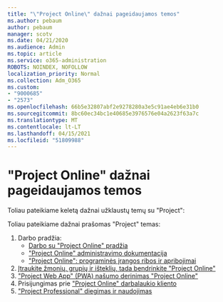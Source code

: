 ```yaml
---
title: "\"Project Online\" dažnai pageidaujamos temos"
ms.author: pebaum
author: pebaum
manager: scotv
ms.date: 04/21/2020
ms.audience: Admin
ms.topic: article
ms.service: o365-administration
ROBOTS: NOINDEX, NOFOLLOW
localization_priority: Normal
ms.collection: Adm_O365
ms.custom:
- "9000685"
- "2573"
ms.openlocfilehash: 66b5e32807abf2e9278280a3e5c91ae4eb6e31b0
ms.sourcegitcommit: 8bc60ec34bc1e40685e3976576e04a2623f63a7c
ms.translationtype: MT
ms.contentlocale: lt-LT
ms.lasthandoff: 04/15/2021
ms.locfileid: "51809988"
---
```

# <a name="project-online-frequently-requested-topics"></a>"Project Online" dažnai pageidaujamos temos

Toliau pateikiame keletą dažnai užklaustų temų su "Project":

Toliau pateikiame dažnai prašomas "Project" temas:
1.  Darbo pradžia: 
    -   [Darbo su "Project Online" pradžia](https://docs.microsoft.com/projectonline/get-started-with-project-online) 
    -   ["Project Online" administravimo dokumentacija](https://docs.microsoft.com/projectonline/project-online) 
    -   ["Project Online": programinės įrangos ribos ir apribojimai](https://docs.microsoft.com/ProjectOnline/project-online-software-boundaries-and-limits) 
2.  [Įtraukite žmonių, grupių ir išteklių, tada bendrinkite "Project Online"](https://docs.microsoft.com/projectonline/step-2-add-people-to-project-online) 
3.  ["Project Web App" (PWA) našumo derinimas "Project Online"](https://docs.microsoft.com/projectonline/tune-project-online-performance)
4.  Prisijungimas prie ["Project Online" darbalaukio kliento](https://docs.microsoft.com/projectonline/connect-to-project-online-with-the-project-online-desktop-client) 
5.  ["Project Professional" diegimas ir naudojimas](https://support.office.com/article/install-project-7059249b-d9fe-4d61-ab96-5c5bf435f281) 
